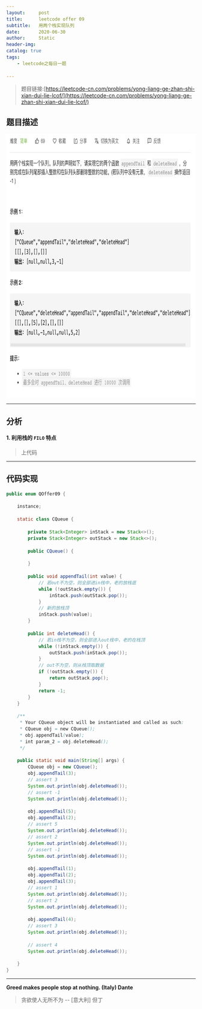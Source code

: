 ```yaml
---
layout:     post
title:      leetcode offer 09
subtitle:   用两个栈实现队列
date:       2020-06-30
author:     Static
header-img: 
catalog: true
tags:
    - leetcode之每日一题
    
---
```


> 题目链接:[https://leetcode-cn.com/problems/yong-liang-ge-zhan-shi-xian-dui-lie-lcof/](https://leetcode-cn.com/problems/yong-liang-ge-zhan-shi-xian-dui-lie-lcof/)

## 题目描述

<html>
    <img src="/img/leetcode/leetcode-offer-09.png" width="700" height="700" /> 
</html>

---

## 分析

#### 1. 利用栈的 `FILO` 特点

> 上代码

---

## 代码实现

```java
public enum QOffer09 {

    instance;

    static class CQueue {

        private Stack<Integer> inStack = new Stack<>();
        private Stack<Integer> outStack = new Stack<>();

        public CQueue() {

        }

        public void appendTail(int value) {
            // 若out不为空，则全部进in栈中，老的放栈底
            while (!outStack.empty()) {
                inStack.push(outStack.pop());
            }
            // 新的放栈顶
            inStack.push(value);
        }

        public int deleteHead() {
            // 若in栈不为空，则全部进入out栈中，老的在栈顶
            while (!inStack.empty()) {
                outStack.push(inStack.pop());
            }
            // out不为空，则从栈顶取数据
            if (!outStack.empty()) {
                return outStack.pop();
            }
            return -1;
        }
    }

    /**
     * Your CQueue object will be instantiated and called as such:
     * CQueue obj = new CQueue();
     * obj.appendTail(value);
     * int param_2 = obj.deleteHead();
     */

    public static void main(String[] args) {
        CQueue obj = new CQueue();
        obj.appendTail(3);
        // assert 3
        System.out.println(obj.deleteHead());
        // assert -1
        System.out.println(obj.deleteHead());

        obj.appendTail(5);
        obj.appendTail(2);
        // assert 5
        System.out.println(obj.deleteHead());
        // assert 2
        System.out.println(obj.deleteHead());
        // assert -1
        System.out.println(obj.deleteHead());

        obj.appendTail(1);
        obj.appendTail(2);
        obj.appendTail(3);
        // assert 1
        System.out.println(obj.deleteHead());
        // assert 2
        System.out.println(obj.deleteHead());

        obj.appendTail(4);
        // assert 3
        System.out.println(obj.deleteHead());

        // assert 4
        System.out.println(obj.deleteHead());

    }
}
```

---

**Greed makes people stop at nothing. (Italy) Dante**

> 贪欲使人无所不为  -- \[意大利] 但丁